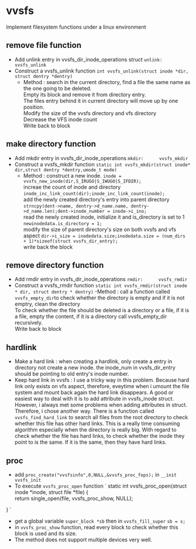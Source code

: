 # vvsfs 
Implement filesystem functions under a linux environment

## remove file function
 
 * Add unlink entry in vvsfs_dir_inode_operations struct  `unlink:     vvsfs_unlink`
 * Construct a vvsfs_unlink function `int vvsfs_unlink(struct inode *dir, struct dentry *dentry)`
    - Method : search in the current directory, find a file the same name as the one going to be deleted. <br>
      Empty its block and remove it from directory entry. <br>
      The files entry behind it in current directory will move up by one position. <br>
      Modify the size of the vvsfs directory and vfs directory<br>
      Decrease the VFS inode count <br>
      Write back to block <br>
 
## make directory function
 
 * Add mkdir entry in vvsfs_dir_inode_operations `mkdir:      vvsfs_mkdir`
 * Construct a vvsfs_mkdir function `static int vvsfs_mkdir(struct inode* dir,struct dentry *dentry,umode_t mode)`
   - Method : construct a new inode. `inode = vvsfs_new_inode(dir,S_IRUGO|S_IWUGO|S_IFDIR);`<br>
              increae the count of inode and directory `inode_inc_link_count(dir);inode_inc_link_count(inode);`<br>
              add the newly created directory's entry into parent directory `strncpy(dent->name, dentry->d_name.name, dentry->d_name.len);dent->inode_number = inode->i_ino;`<br>
              read the newly created inode, initialize it and is_directory is set to 1 `newinodedata.is_directory = 1;`<br>
              modify the size of parent directory's size on both vvsfs and vfs aspect `dir->i_size = inodedata.size;inodedata.size = (num_dirs + 1)*sizeof(struct vvsfs_dir_entry);`<br>
              write back the block <br>
              


## remove directory function 
* Add rmdir entry in vvsfs_dir_inode_operations `rmdir:      vvsfs_rmdir`
* Construct a vvsfs_rmdir function `static int vvsfs_rmdir(struct inode * dir, struct dentry * dentry)`
  -Method : call a function called `vvsfs_empty_dir`to check whether the directory is empty and if it is not emptry, clean the directory <br>
            To check whether the file should be deleted is a directory or a file, if it is a file, empty the content, if it is a directory call vvsfs_empty_dir recursively.<br>
            Write back to block
            
            
## hardlink
* Make a hard link : when creating a hardlink, only create a entry in directory not create a new inode. the inode_num in 
                     vvsfs_dir_entry should be pointing to old entry's inode number.
* Keep hard link in vvsfs : I use a tricky way in this problem. Because hard link only exists on vfs aspect, therefore, eveytime when i umount the file system and mount back again
                            the hard link disappears. A good or easiest way to deal with it is to add attribute in vvsfs_inode struct. However, i always met some problems when adding attributes
                            in struct. Therefore, i chose another way. There is a function called `vvsfs_find_hard_link` to search all files from the root directory to check whether this file has other hard links. 
                            This is a really time consuming algorithm especially when the directory is really big. With regard to check whether the file has hard links, to check whether the inode they point to is the same. If it is the same, then they have hard links. 
                            
            
## proc
* add `proc_create("vvsfsinfo",0,NULL,&vvsfs_proc_fops);` in `__init vvsfs_init`
* To execute `vvsfs_proc_open` function 
` static int vvsfs_proc_open(struct inode *inode, struct file *file)
{       
        return single_open(file, vvsfs_proc_show, NULL);
      
} `

* get a global variable `super_block *sb` then in `vvsfs_fill_super`  `sb = s;`
* in `vvsfs_proc_show` function, read every block to check whether this block is used and its size.
* The method does not support multiple devices very well.
        
    
